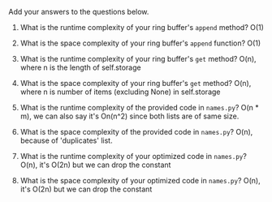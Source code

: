 Add your answers to the questions below.

1. What is the runtime complexity of your ring buffer's `append` method?
O(1)

2. What is the space complexity of your ring buffer's `append` function?
O(1)

3. What is the runtime complexity of your ring buffer's `get` method?
O(n), where n is the length of self.storage

4. What is the space complexity of your ring buffer's `get` method?
O(n), where n is number of items (excluding None) in self.storage


5. What is the runtime complexity of the provided code in `names.py`?
O(n * m), we can also say it's On(n^2) since both lists are of same size.

6. What is the space complexity of the provided code in `names.py`?
O(n), because of 'duplicates' list.

7. What is the runtime complexity of your optimized code in `names.py`?
O(n), it's O(2n) but we can drop the constant

8. What is the space complexity of your optimized code in `names.py`?
O(n), it's O(2n) but we can drop the constant